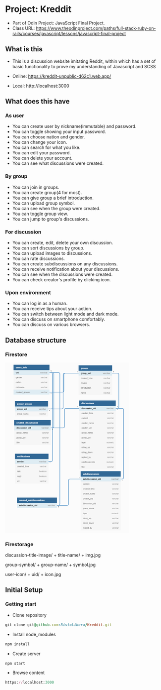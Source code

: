 # Project: Kreddit

- Part of Odin Project: JavaScript Final Project.
- Class URL: https://www.theodinproject.com/paths/full-stack-ruby-on-rails/courses/javascript/lessons/javascript-final-project

## What is this

- This is a discussion website imitating Reddit, 
  within which has a set of basic functionality to prove my understanding of Javascript and SCSS

- Online: https://kreddit-unpublic-d62c1.web.app/
- Local:  http://localhost:3000

## What does this have

### As user

- You can create user by nickname(immutable) and password.
- You can toggle showing your input password.
- You can choose nation and gender.
- You can change your icon.
- You can search for what you like.
- You can edit your password.
- You can delete your account.
- You can see what discussions were created.

### By group

- You can join in groups.
- You can create group(4 for most).
- You can give group a brief introduction.
- You can upload group symbol.
- You can see when the group were created.
- You can toggle group view.
- You can jump to group's discussions.

### For discussion

- You can create, edit, delete your own discussion.
- You can sort discussions by group.
- You can upload images to discussions.
- You can rate discussions.
- You can create subdiscussions on any discussions.
- You can receive notification about your discussions.
- You can see when the discussions were created.
- You can check creator's profile by clicking icon.

### Upon environment

- You can log in as a human.
- You can receive tips about your action.
- You can switch between light mode and dark mode.
- You can discuss on smartphone comfortably.
- You can discuss on various browsers.

## Database structure

### Firestore

<img src="https://raw.githubusercontent.com/RistoLibera/Kreddit/main/src/assets/database/database.png" width="400"/>

### Firestorage

discussion-title-image/ + title-name/ + img.jpg

group-symbol/ + group-name/ + symbol.jpg

user-icon/ + uid/ + icon.jpg

## Initial Setup

### Getting start

- Clone repository
```ruby
git clone git@github.com:RistoLibera/Kreddit.git
```

- Install node_modules
```ruby
npm install
```

- Create server
```ruby
npm start
```

- Browse content
```ruby
https://localhost:3000
```
